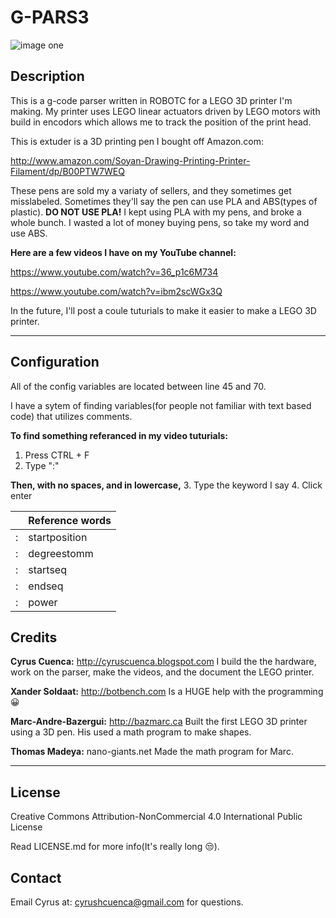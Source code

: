 # G-PARS3

![image one](https://github.com/cyruscuenca/g-pars3/blob/master/media/3Dprinter_header_2.jpg)


## Description

This is a g-code parser written in ROBOTC for a LEGO 3D printer I'm making. My printer uses LEGO linear 
actuators driven by LEGO motors with build in encodors which allows me to track the position of the 
print head.

This is extuder is a 3D printing pen I bought off Amazon.com:

http://www.amazon.com/Soyan-Drawing-Printing-Printer-Filament/dp/B00PTW7WEQ


These pens are sold my a variaty of sellers, and they sometimes get misslabeled. Sometimes they'll say 
the pen can use PLA and ABS(types of plastic). __DO NOT USE PLA!__ I kept using PLA with my pens, and 
broke a whole bunch. I wasted a lot of money buying pens, so take my word and use ABS.


__Here are a few videos I have on my YouTube channel:__

https://www.youtube.com/watch?v=36_p1c6M734

https://www.youtube.com/watch?v=ibm2scWGx3Q

In the future, I'll post a coule tuturials to make it easier to make a LEGO 3D printer.

---
## Configuration

All of the config variables are located between line 45 and 70.

I have a sytem of finding variables(for people not familiar with text based code) that utilizes
comments.

__To find something referanced in my video tuturials:__
1. Press CTRL + F 
2. Type ":"

__Then, with no spaces, and in lowercase,__
3. Type the keyword I say
4. Click enter

| |   Reference words |
|---|--------------|
|:  |startposition |
|:  |degreestomm   |
|:  |startseq      |
|:  |endseq        |
|:  |power         |


## Credits

 __Cyrus Cuenca:__ http://cyruscuenca.blogspot.com
I build the the hardware, work on the parser, make the videos, and the document the LEGO printer.

__Xander Soldaat:__ http://botbench.com
Is a HUGE help with the programming :grinning:

__Marc-Andre-Bazergui:__ http://bazmarc.ca
Built the first LEGO 3D printer using a 3D pen. His used a math program to make shapes.

__Thomas Madeya:__ nano-giants.net
Made the math program for Marc.

---
## License

Creative Commons Attribution-NonCommercial 4.0 International Public License

Read LICENSE.md for more info(It's really long :unamused:).

## Contact

Email Cyrus at: cyrushcuenca@gmail.com for questions.
